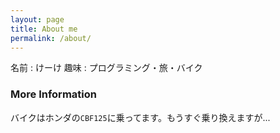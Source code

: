 ```yaml
---
layout: page
title: About me
permalink: /about/
---
```


名前 : けーけ
趣味 : プログラミング・旅・バイク

### More Information

バイクはホンダの`CBF125`に乗ってます。もうすぐ乗り換えますが...
